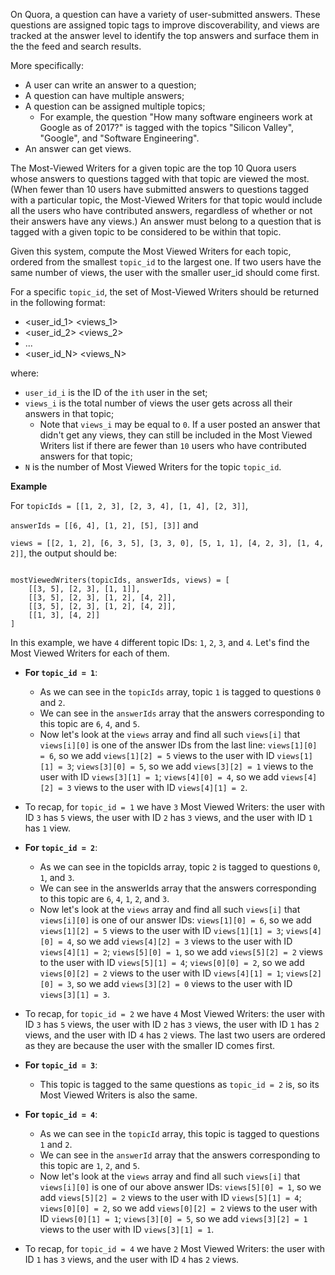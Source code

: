 On Quora, a question can have a variety of user-submitted answers. These questions are assigned topic tags to improve discoverability, and views are tracked at the answer level to identify the top answers and surface them in the the feed and search results.

More specifically:

- A user can write an answer to a question;
- A question can have multiple answers;
- A question can be assigned multiple topics;
  - For example, the question "How many software engineers work at Google as of 2017?" is tagged with the topics "Silicon Valley", "Google", and "Software Engineering".
- An answer can get views.

The Most-Viewed Writers for a given topic are the top 10 Quora users whose answers to questions tagged with that topic are viewed the most. (When fewer than 10 users have submitted answers to questions tagged with a particular topic, the Most-Viewed Writers for that topic would include all the users who have contributed answers, regardless of whether or not their answers have any views.) An answer must belong to a question that is tagged with a given topic to be considered to be within that topic.

Given this system, compute the Most Viewed Writers for each topic, ordered from the smallest `topic_id` to the largest one. If two users have the same number of views, the user with the smaller user_id should come first.

For a specific `topic_id`, the set of Most-Viewed Writers should be returned in the following format:

- <user_id_1> <views_1>
- <user_id_2> <views_2>
- ...
- <user_id_N> <views_N>

where:

- `user_id_i` is the ID of the `ith` user in the set;
- `views_i` is the total number of views the user gets across all their answers in that topic;
  - Note that `views_i` may be equal to `0`. If a user posted an answer that didn't get any views, they can still be included in the Most Viewed Writers list if there are fewer than `10` users who have contributed answers for that topic;
- `N` is the number of Most Viewed Writers for the topic `topic_id`.

**Example**

For `topicIds = [[1, 2, 3], [2, 3, 4], [1, 4], [2, 3]]`,

`answerIds = [[6, 4], [1, 2], [5], [3]]` and

`views = [[2, 1, 2], [6, 3, 5], [3, 3, 0], [5, 1, 1], [4, 2, 3], [1, 4, 2]]`, the output should be:

```

mostViewedWriters(topicIds, answerIds, views) = [
    [[3, 5], [2, 3], [1, 1]],
    [[3, 5], [2, 3], [1, 2], [4, 2]],
    [[3, 5], [2, 3], [1, 2], [4, 2]],
    [[1, 3], [4, 2]]
]

```

In this example, we have `4` different topic IDs: `1`, `2`, `3`, and `4`. Let's find the Most Viewed Writers for each of them.

- **For `topic_id = 1`**:
  - As we can see in the `topicIds` array, topic `1` is tagged to questions `0` and `2`.
  - We can see in the `answerIds` array that the answers corresponding to this topic are `6`, `4`, and `5`.
  - Now let's look at the `views` array and find all such `views[i]` that `views[i][0]` is one of the answer IDs from the last line: `views[1][0] = 6`, so we add `views[1][2] = 5` views to the user with ID `views[1][1] = 3`; `views[3][0] = 5`, so we add `views[3][2] = 1` views to the user with ID `views[3][1] = 1`; `views[4][0] = 4`, so we add `views[4][2] = 3` views to the user with ID `views[4][1] = 2`.
- To recap, for `topic_id = 1` we have `3` Most Viewed Writers: the user with ID `3` has `5` views, the user with ID `2` has `3` views, and the user with ID `1` has `1` view.

- **For `topic_id = 2`**:

  - As we can see in the topicIds array, topic `2` is tagged to questions `0`, `1`, and `3`.
  - We can see in the answerIds array that the answers corresponding to this topic are `6`, `4`, `1`, `2`, and `3`.
  - Now let's look at the `views` array and find all such `views[i]` that `views[i][0]` is one of our answer IDs: `views[1][0] = 6`, so we add `views[1][2] = 5` views to the user with ID `views[1][1] = 3`; `views[4][0] = 4`, so we add `views[4][2] = 3` views to the user with ID `views[4][1] = 2`; `views[5][0] = 1`, so we add `views[5][2] = 2` views to the user with ID `views[5][1] = 4`; `views[0][0] = 2`, so we add `views[0][2] = 2` views to the user with ID `views[4][1] = 1`; `views[2][0] = 3`, so we add `views[3][2] = 0` views to the user with ID `views[3][1] = 3`.

- To recap, for `topic_id = 2` we have `4` Most Viewed Writers: the user with ID `3` has `5` views, the user with ID `2` has `3` views, the user with ID `1` has `2` views, and the user with ID `4` has `2` views. The last two users are ordered as they are because the user with the smaller ID comes first.

- **For `topic_id = 3`**:

  - This topic is tagged to the same questions as `topic_id = 2` is, so its Most Viewed Writers is also the same.

- **For `topic_id = 4`**:
  - As we can see in the `topicId` array, this topic is tagged to questions `1` and `2`.
  - We can see in the `answerId` array that the answers corresponding to this topic are `1`, `2`, and `5`.
  - Now let's look at the `views` array and find all such `views[i]` that `views[i][0]` is one of our above answer IDs: `views[5][0] = 1`, so we add `views[5][2] = 2` views to the user with ID `views[5][1] = 4`; `views[0][0] = 2`, so we add `views[0][2] = 2` views to the user with ID `views[0][1] = 1`; `views[3][0] = 5`, so we add `views[3][2] = 1` views to the user with ID `views[3][1] = 1`.
- To recap, for `topic_id = 4` we have `2` Most Viewed Writers: the user with ID `1` has `3` views, and the user with ID `4` has `2` views.

